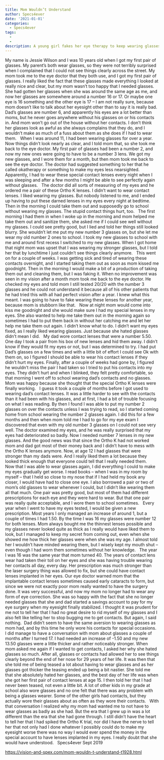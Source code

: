 ```yaml
---
title: Mom Wouldn’t Understand
author: Specs4ever
date: '2021-01-01'
categories:
  - Specs4ever
tags:
  - 
  - 
description: A young girl fakes her eye therapy to keep wearing glasses, despite her mom's disapproval.
---
```

My name is Jessie Wilson and I was 10 years old when I got my first pair of glasses. My parent’s both wear glasses, so they were not terribly surprised when I complained that I could not see things clearly across the street. My mom took me to the eye doctor that they both use, and I got my first pair of glasses. I really liked the fact that these glasses made everything I looked at really nice and clear, but my mom wasn’t too happy that I needed glasses. She had gotten her glasses when she was around the same age as me, and now her glasses are somewhere around a number 16 or 17. Or maybe one eye is 16 something and the other eye is 17 – I am not really sure, because mom doesn’t like to talk about her eyesight other than to say it is really bad. Dad’s glasses are number 6, and apparently his eyes are a lot better than moms, but he never goes anywhere without his glasses on or his contacts in. And mom won’t go out of the house without her contacts. I don’t think her glasses look as awful as she always complains that they do, and I wouldn’t make as much of a fuss about them as she does if I had to wear them.
 
When I was around 11, I had been wearing glasses for over a year. Now things didn’t look nearly as clear, and I told mom that, so she took me back to the eye doctor. My first pair of glasses had been a number 2, and now my new ones were going to have to be a number 3 lens. We got my new glasses, and I wore them for a month, but then mom took me back to see the eye doctor. The doctor had suggested something to her that he called okatherapy or something to make my eyes less nearsighted. Apparently, I had to wear these special contact lenses every night when I was sleeping and after a few months I might be able to see perfectly again without glasses. 
 
The doctor did all sorts of measuring of my eyes and he ordered me a pair of these Ortho K lenses. I didn’t want to wear contact lenses. I liked wearing my glasses. But nobody listened to me, and I ended up having to put these darned lenses in my eyes every night at bedtime. Then in the morning I could take them out and supposedly go to school without wearing my glasses. The stupid contact things hurt, too.
 
The first morning I had them in when I woke up in the morning and mom helped me take them out and sanitize them, she asked me if I could see well without my glasses. I could see pretty good, but I lied and told her things still looked blurry. She wouldn’t let me put my new number 3 glasses on, but she let me wear my old number 2 ones to school. I took my new glasses to school with me and around first recess I switched to my new glasses. When I got home that night mom was upset that I was wearing my stronger glasses, but I told her that by lunchtime I just couldn’t see things clearly anymore.
 
This went on for a couple of weeks. I was getting sick and tired of wearing these contacts overnight, and I started taking them out as soon as mom kissed me goodnight. Then in the morning I would make a bit of a production of taking them out and cleaning them, but I was faking it. When no improvement was seen in my vision after a month mom took me back to the eye doctor. He checked my eyes and told mom I still tested 20/20 with the number 3 glasses and he could not understand it because all of his other patients that he had tried this with all had perfect vision after a year. I knew what this meant. I was going to have to fake wearing these lenses for another year, because mom is stubborn like that.
 
Now at night mom would come into kiss me goodnight and she would make sure I had my special lenses in my eyes. She also wanted to help me take them out in the morning again so sometimes I had to put them back in without her catching me and let her help me take them out again. I didn’t know what to do. I didn’t want my eyes fixed, as I really liked wearing glasses. Just because she hated glasses didn’t mean I did.
 
My dad wore contact lenses that were a number 5.50. One day I took a pair from his box of new lenses and hid them away. I didn’t know if they would fit my eyes or not, but I was determined to try. I had put Dad’s glasses on a few times and with a little bit of effort I could see Ok with them on, so I figured I should be able to wear his contact lenses if they didn’t hurt my eyes. Finally, after a couple of weeks had gone by, I figured he wouldn’t miss the pair I had taken so I tried to put his contacts into my eyes. They didn’t hurt and when I blinked, they felt pretty comfortable, so that morning I went off to school wearing dad’s contacts and no glasses. Mom was happy because she thought that the special Ortho K lenses were finally working.
 
I guess it took a couple of months before I got used to wearing dad’s contact lenses. It was a little harder to see with the contacts than it had been with his glasses, and at first, I had a bit of trouble focusing on what I was reading. By then I found I was able to put my number 2 glasses on over the contacts unless I was trying to read, so I started coming home from school wearing the number 2 glasses again. I did this for a few months and then when mom told me I had to go for my eye exam I discovered that even with my old number 3 glasses on I could not see very well. The doctor examined my eyes, and he was really surprised that my eyes had deteriorated so badly. Now I needed number 7 lenses in my new glasses. And the good news was that since the Ortho K had not worked mom and dad got most of their money back and I didn’t have to mess with the Ortho K lenses anymore. Now, at age 12 I had glasses that were stronger than my dads were. And I really liked them a lot because they looked thick enough that everyone could tell that I really needed them.
 
Now that I was able to wear glasses again, I did everything I could to make my eyes gradually get worse. I read books – when I was in my room by myself – that I held so close to my nose that if I had held my book any closer, I would have had to close one eye. I also borrowed a pair or two of mom’s old glasses to wear whenever I could, but I didn’t like wearing them all that much. One pair was pretty good, but most of them had different prescriptions for each eye and they were hard to wear. But that one pair was really quite acceptable, and I wore them to school sometimes.
 
Every year when I went to have my eyes tested, I would be given a new prescription. Most years I only managed an increase of around 1, but a couple of times I had 1.50.
By the time I was 16 my glasses were number 12 for both lenses. Mom always bought me the thinnest lenses possible and my glasses never looked quite as thick as I really would have liked them to look, but I managed to keep my secret from coming out, even when she showed me how thick her glasses were when she was my age. I almost told her I wouldn’t have minded wearing them, but I wisely kept my mouth shut – even though I had worn them sometimes without her knowledge.
 
The year I was 16 was the same year that mom turned 40. The years of contact lens wear had taken their toll on her eyes and she was having trouble wearing her contacts all day, every day. Her prescription was much stronger than the laser surgery thing was allowed to fix, but she could have contact lenses implanted in her eyes. Our eye doctor warned mom that the implantable contact lenses sometimes caused early cataracts to form, but since we were not exactly poor mom really wanted to have the surgery done. It was very successful, and now my mom no longer had to wear any form of eye correction. She was so happy with the fact that she no longer needed glasses that she and dad started a savings account to pay for my eye surgery when my eyesight finally stabilized. I thought it was prudent for me not to tell her that I had no great desire to rid myself of my glasses and I also felt like telling her to stop bugging me to get contacts. But again, I said nothing.  Dad didn’t seem to have the same aversion to wearing glasses as mom had, and by this time he only wore his contacts for special occasions.
 
I did manage to have a conversation with mom about glasses a couple of months after I turned 17. I had needed an increase of -1.50 and my new 13.50 glasses were a little thicker and rather noticeably stronger. When mom asked me again if I wanted to get contacts, I asked her why she hated glasses so much. After all, glasses or contacts had allowed her to see things clearly beyond the end of her nose for 29 years of her life. It was then that she told me of being teased a lot about having to wear glasses and as her glasses got thicker the teasing ended up being a bit nastier. She told me that she absolutely hated her glasses, and the best day of her life was when she got her first pair of contact lenses at age 15. I then told her that I had never been teased, not even a little bit. A lot of other kids in my grade at school also wore glasses and no one felt that there was any problem with being a glasses wearer. Some of the other girls had contacts, but they actually wore their glasses about as often as they wore their contacts.
 
With that conversation I realized why my mom had wanted me to not have to wear glasses as badly as she had. But the era that I grew up in was a lot different than the era that she had gone through. I still didn’t have the heart to tell her that I had spiked the Ortho K trial, nor did I have the nerve to tell her that not only had I done whatever I possibly could do to make my eyesight worse there was no way I would ever spend the money in the special account to have lenses implanted in my eyes. I really doubt that she would have understood.
 
Specs4ever
Sept 2019
 
 
 
 

https://vision-and-spex.com/mom-wouldn-t-understand-t1928.html